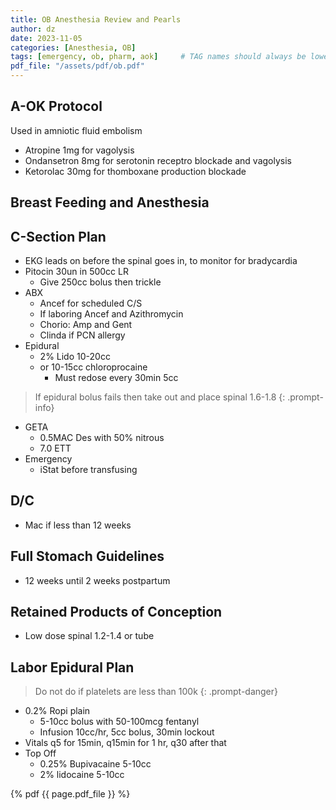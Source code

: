 ```yaml
---
title: OB Anesthesia Review and Pearls
author: dz  
date: 2023-11-05
categories: [Anesthesia, OB]
tags: [emergency, ob, pharm, aok]     # TAG names should always be lowercase
pdf_file: "/assets/pdf/ob.pdf"
---
```

## A-OK Protocol

Used in amniotic fluid embolism

- Atropine 1mg for vagolysis
- Ondansetron 8mg for serotonin receptro blockade and vagolysis
- Ketorolac 30mg for thomboxane production blockade

## Breast Feeding and Anesthesia

## C-Section Plan

- EKG leads on before the spinal goes in, to monitor for bradycardia
- Pitocin 30un in 500cc LR
  - Give 250cc bolus then trickle 
- ABX
  - Ancef for scheduled C/S
  - If laboring Ancef and Azithromycin
  - Chorio: Amp and Gent
  - Clinda if PCN allergy
- Epidural
  - 2% Lido 10-20cc
  - or 10-15cc chloroprocaine
    - Must redose every 30min 5cc
  
> If epidural bolus fails then take out and place spinal 1.6-1.8
{: .prompt-info}

- GETA
  - 0.5MAC Des with 50% nitrous
  - 7.0 ETT
- Emergency
  - iStat before transfusing

## D/C

- Mac if less than 12 weeks

## Full Stomach Guidelines

- 12 weeks until 2 weeks postpartum

## Retained Products of Conception

- Low dose spinal 1.2-1.4 or tube

## Labor Epidural Plan

> Do not do if platelets are less than 100k
{: .prompt-danger}

- 0.2% Ropi plain
  - 5-10cc bolus with 50-100mcg fentanyl
  - Infusion 10cc/hr, 5cc bolus, 30min lockout
- Vitals q5 for 15min, q15min for 1 hr, q30 after that
- Top Off
  - 0.25% Bupivacaine 5-10cc
  - 2% lidocaine 5-10cc

{% pdf {{ page.pdf_file }} %}
